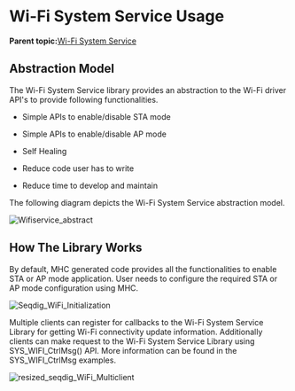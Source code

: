 # Wi-Fi System Service Usage

**Parent topic:**[Wi-Fi System Service](GUID-6EA44F54-91D8-42F6-A226-793CA7D06695.md)

## Abstraction Model

The Wi-Fi System Service library provides an abstraction to the Wi-Fi driver API's to provide following functionalities.

-   Simple APIs to enable/disable STA mode

-   Simple APIs to enable/disable AP mode

-   Self Healing

-   Reduce code user has to write

-   Reduce time to develop and maintain


The following diagram depicts the Wi-Fi System Service abstraction model.

![Wifiservice_abstract](GUID-08AA21E5-E35E-4DE5-B3B1-98ED657CEC9B-low.png)

## How The Library Works

By default, MHC generated code provides all the functionalities to enable STA or AP mode application. User needs to configure the required STA or AP mode configuration using MHC.

![Seqdig_WiFi_Initialization](GUID-C02388BD-0948-4551-AA02-7426FA3D8B75-low.png)

Multiple clients can register for callbacks to the Wi-Fi System Service Library for getting Wi-Fi connectivity update information. Additionally clients can make request to the Wi-Fi System Service Library using SYS\_WIFI\_CtrlMsg\(\) API. More information can be found in the SYS\_WIFI\_CtrlMsg examples.

![resized_seqdig_WiFi_Multiclient](GUID-1A069CA7-9060-41B7-BE21-1112D78C5CD9-low.png)

